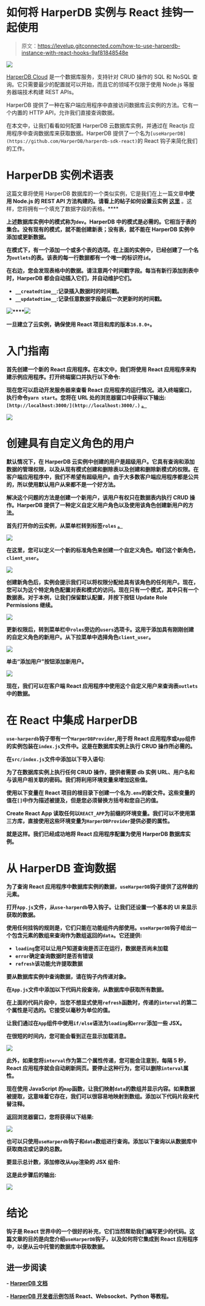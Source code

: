 # 如何将 HarperDB 实例与 React 挂钩一起使用

> 原文：<https://levelup.gitconnected.com/how-to-use-harperdb-instance-with-react-hooks-9af81848548e>

![](img/05015eabec3fb83ce59237b10865267f.png)

[HarperDB Cloud](https://harperdb.io/developers/get-started/?utm_source=amanmittal) 是一个数据库服务，支持针对 CRUD 操作的 SQL 和 NoSQL 查询。它只需要最少的配置就可以开始，而且它的领域不仅限于使用 Node.js 等服务器端技术构建 REST APIs。

HarperDB 提供了一种在客户端应用程序中直接访问数据库云实例的方法。它有一个内置的 HTTP API，允许我们直接查询数据。

在本文中，让我们看看如何配置 HarperDB 云数据库实例，并通过在 Reactjs 应用程序中查询数据库来获取数据。HarperDB 提供了一个名为`[useHarperDB](https://github.com/HarperDB/harperdb-sdk-react)`的 React 钩子来简化我们的工作。

# HarperDB 实例术语表

这篇文章将使用 HarperDB 数据库的一个类似实例，它是我们在上一篇文章[](https://amanhimself.dev/blog/build-rest-api-with-nodejs-harperdb)**中使用 Node.js 的 **REST API 方法构建的。请看**上的帖子如何设置云实例** [**这里**](https://amanhimself.dev/blog/build-rest-api-with-nodejs-harperdb#setting-up-an-instance-of-harperdb-cloud) 。这样，您将拥有一个填充了数据字段的表格。****

**上述数据库实例中的模式称为`dev`。HarperDB 中的模式是必需的。它相当于表的集合。没有现有的模式，就不能创建新表；没有表，就不能在 HarperDB 实例中添加或更新数据。**

**在模式下，有一个添加一个或多个表的选项。在上面的实例中，已经创建了一个名为`outlets`的表。该表的每一行数据都有一个唯一的标识符`id`。**

**在右边，您会发现表格中的数据。请注意两个时间戳字段。每当有新行添加到表中时，HarperDB 都会自动插入它们，并自动维护它们。**

*   **`__createdtime__`:记录插入数据时的时间戳。**
*   **`__updatedtime__`:记录任意数据字段最后一次更新时的时间戳。**

**![](img/5c399b77f32f179e91046b0f5cfc6315.png)****![](img/5c399b77f32f179e91046b0f5cfc6315.png)**

**一旦建立了云实例，确保使用 React 项目和库的版本`16.8.0+`。**

# **入门指南**

**首先创建一个新的 React 应用程序。在本文中，我们将使用 React 应用程序来构建示例应用程序。打开终端窗口并执行以下命令:**

**现在您可以启动开发服务器来查看 React 应用程序的运行情况。进入终端窗口，执行命令`yarn start`。您将在 URL 处的浏览器窗口中获得以下输出:`[http://localhost:3000/](http://localhost:3000/.)` [。](http://localhost:3000/.)**

**![](img/a6c2a79eaad34d613f117681adb62ba6.png)**

# **创建具有自定义角色的用户**

**默认情况下，在 HarperDB 云实例中创建的用户是超级用户。它具有查询和添加数据的管理权限，以及从现有模式创建和删除表以及创建和删除新模式的权限。在客户端应用程序中，我们不希望有超级用户。由于大多数客户端应用程序都是公共的，所以使用默认用户从来都不是一个好方法。**

**解决这个问题的方法是创建一个新用户，该用户有权只在数据表内执行 CRUD 操作。HarperDB 提供了一种定义自定义用户角色以及使用该角色创建新用户的方法。**

**首先打开你的云实例，从菜单栏转到标签`roles` [。](https://harperdbhelp.zendesk.com/hc/en-us/articles/360051486534-Managing-Role-Permissions)**

**![](img/62b0b0b9aba03b97e463f146dbaab220.png)**

**在这里，您可以定义一个新的标准角色来创建一个自定义角色。咱们这个新角色，`client_user`。**

**![](img/87c6f294ef3982bfc33b68120badfe8d.png)**

**创建新角色后，实例会提示我们可以将权限分配给具有该角色的任何用户。现在，您可以为这个特定角色配置对表和模式的访问。现在只有一个模式，其中只有一个数据表。对于本例，让我们保留默认配置，并按下按钮 Update Role Permissions 继续。**

**![](img/647d752705bdbcb6f00c8b2a2f0538ed.png)**

**更新权限后，转到菜单栏中`roles`旁边的`users`选项卡。这用于添加具有刚刚创建的自定义角色的新用户。从下拉菜单中选择角色`client_user`。**

**![](img/9ad049e6291cf51f5ab9c37d8bf14b44.png)**

**单击“添加用户”按钮添加新用户。**

**![](img/8548985ace6100ccecb990763e4fc0c3.png)**

**现在，我们可以在客户端 React 应用程序中使用这个自定义用户来查询表`outlets`中的数据。**

# **在 React 中集成 HarperDB**

**`use-harperdb`钩子带有一个`HarperDBProvider`,用于将 React 应用程序或`App`组件的实例包装在`index.js`文件中。这是在数据库实例上执行 CRUD 操作所必需的。**

**在`src/index.js`文件中添加以下导入语句:**

**为了在数据库实例上执行任何 CRUD 操作，提供者需要 db 实例 URL、用户名和与该用户相关联的密码。我们将利用环境变量来增加这些值。**

**使用以下变量在 React 项目的根目录下创建一个名为`.env`的新文件。这些变量的值在`[]`中作为描述被提及，但是您必须替换方括号和您自己的值。**

**Create React App 读取任何以`REACT_APP`为前缀的环境变量。我们可以不使用第三方库，直接使用这些环境变量为`HarperDBProvider`提供必要的属性。**

**就是这样。我们已经成功地将 React 应用程序配置为使用 HarperDB 数据库实例。**

# **从 HarperDB 查询数据**

**为了查询 React 应用程序中数据库实例的数据，`useHarperDB`钩子提供了这样做的元素。**

**打开`App.js`文件，从`use-harperdb`导入钩子。让我们还设置一个基本的 UI 来显示获取的数据。**

**使用任何挂钩的规则是，它们只能在功能组件内部使用。`useHarperDB`钩子给出一个包含元素的数组来查询作为数组返回的`data`。它还提供:**

*   **`loading`您可以让用户知道查询是否正在运行，数据是否尚未加载**
*   **`error`确定查询数据时是否有错误**
*   **`refresh`该功能允许提取数据**

**要从数据库实例中查询数据，请在钩子内传递对象。**

**在`App.js`文件中添加以下代码片段查询，从数据库中获取所有数据。**

**在上面的代码片段中，当您不想显式使用`refresh`函数时，传递的`interval`的第二个属性是可选的。它接受以毫秒为单位的值。**

**让我们通过在`App`组件中使用`if/else`语法为`loading`和`error`添加一些 JSX。**

**在很短的时间内，您可能会看到正在显示加载消息。**

**![](img/340b06bf364848a3cafe3bcc466df30e.png)**

**此外，如果您将`interval`作为第二个属性传递，您可能会注意到，每隔 5 秒，React 应用程序就会自动刷新网页。要停止这种行为，您可以删除`interval`属性。**

**现在使用 JavaScript 的`map`函数，让我们映射`data`的数组并显示内容。如果数据被提取，这意味着它存在，我们可以很容易地映射到数组。添加以下代码片段来代替注释。**

**返回浏览器窗口，您将获得以下结果:**

**![](img/edc988c4cd4e9617b9fae3ef7bf7198f.png)**

**也可以只使用`useHarperdb`钩子和`data`数组进行查询。添加以下查询以从数据库中获取商店或记录的总数。**

**要显示总计数，添加修改从`App`渲染的 JSX 组件:**

**这是此步骤后的输出:**

**![](img/b7da35872ffecaefba2329e6366144ff.png)**

# **结论**

**钩子是 React 世界中的一个很好的补充，它们当然帮助我们编写更少的代码。这篇文章的目的是向您介绍`useHarperDB`钩子，以及如何将它集成到 React 应用程序中，以便从云中托管的数据库中获取数据。**

## **进一步阅读**

**- [HarperDB 文档](https://harperdb.io/developers/documentation/overview/?utm_source=amanmittal)**

**- [HarperDB 开发者示例](https://harperdb.io/developers/developer-examples/?utm_source=amanmittal)包括 React、Websocket、Python 等教程。**